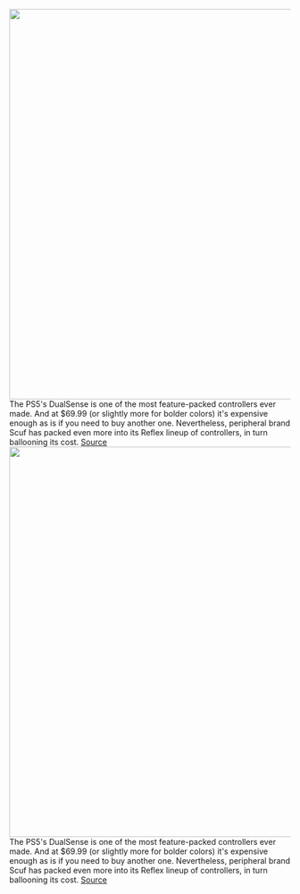 <img src='https://cdn.vox-cdn.com/thumbor/OfqlXcYnTNsab9w7GpH_aUTjUrQ=/0x0:2040x1360/1200x800/filters:focal(857x517:1183x843)/cdn.vox-cdn.com/uploads/chorus_image/image/70636756/cfaulkner_141231_5086_0003.0.jpg' width='700px' /><br/>
The PS5's DualSense is one of the most feature-packed controllers ever made. And at $69.99 (or slightly more for bolder colors) it's expensive enough as is if you need to buy another one. Nevertheless, peripheral brand Scuf has packed even more into its Reflex lineup of controllers, in turn ballooning its cost.
<a href='https://www.theverge.com/22981354/scuf-reflex-pro-ps5-pc-dualsense-controller-review-specs-remapping'> Source <a/><img src='https://cdn.vox-cdn.com/thumbor/OfqlXcYnTNsab9w7GpH_aUTjUrQ=/0x0:2040x1360/1200x800/filters:focal(857x517:1183x843)/cdn.vox-cdn.com/uploads/chorus_image/image/70636756/cfaulkner_141231_5086_0003.0.jpg' width='700px' /><br/>
The PS5's DualSense is one of the most feature-packed controllers ever made. And at $69.99 (or slightly more for bolder colors) it's expensive enough as is if you need to buy another one. Nevertheless, peripheral brand Scuf has packed even more into its Reflex lineup of controllers, in turn ballooning its cost.
<a href='https://www.theverge.com/22981354/scuf-reflex-pro-ps5-pc-dualsense-controller-review-specs-remapping'> Source <a/>